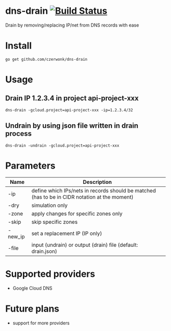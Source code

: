 # dns-drain [![Build Status](https://travis-ci.org/czerwonk/dns-drain.svg)][travis]
Drain by removing/replacing IP/net from DNS records with ease

# Install
```
go get github.com/czerwonk/dns-drain
```
# Usage

## Drain IP 1.2.3.4 in project api-project-xxx
```
dns-drain -gcloud.project=api-project-xxx -ip=1.2.3.4/32
``` 

## Undrain by using json file written in drain process
```
dns-drain -undrain -gcloud.project=api-project-xxx
```

# Parameters

Name        | Description
------------|------------
-ip | define which IPs/nets in records should be matched  (has to be in CIDR notation at the moment)
-dry | simulation only
-zone | apply changes for specific zones only
-skip | skip specific zones
-new_ip | set a replacement IP (IP only)
-file | input (undrain) or output (drain) file (default: drain.json)

# Supported providers
* Google Cloud DNS

# Future plans
* support for more providers

[travis]: https://travis-ci.org/czerwonk/dns-drain
